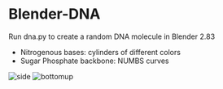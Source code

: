 # Blender-DNA

Run dna.py to create a random DNA molecule in Blender 2.83 
- Nitrogenous bases: cylinders of different colors  
- Sugar Phosphate backbone: NUMBS curves

![side](https://user-images.githubusercontent.com/37351071/125700092-00fe7ba0-6634-446c-9465-811cb6d716ea.png)
![bottomup](https://user-images.githubusercontent.com/37351071/125700097-03139a1b-13df-4c65-b509-3c4c3203551d.png)


